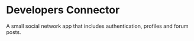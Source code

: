 # Developers Connector

A small social network app that includes authentication, profiles and forum posts.
